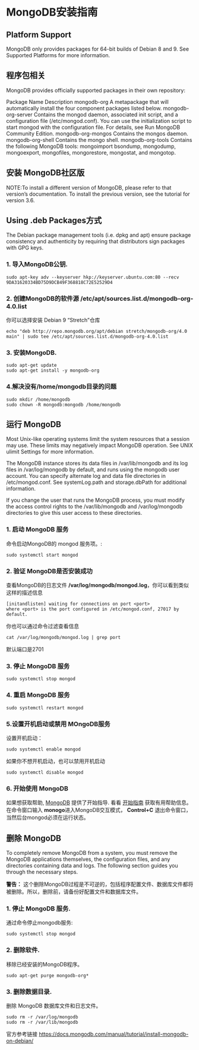 # MongoDB安装指南
## Platform Support
MongoDB only provides packages for 64-bit builds of Debian 8 and 9. See Supported Platforms for more information.

## 程序包相关
MongoDB provides officially supported packages in their own repository:

Package Name	        Description
mongodb-org	        A metapackage that will automatically install the four component packages listed below.
mongodb-org-server	Contains the mongod daemon, associated init script, and a configuration file (/etc/mongod.conf). You can use the initialization script to start mongod with the configuration file. For details, see Run MongoDB Community Edition.
mongodb-org-mongos	Contains the mongos daemon.
mongodb-org-shell	Contains the mongo shell.
mongodb-org-tools	Contains the following MongoDB tools: mongoimport bsondump, mongodump, mongoexport, mongofiles, mongorestore, mongostat, and mongotop.

## 安装 MongoDB社区版
NOTE:To install a different version of MongoDB, please refer to that version’s documentation. To install the previous version, see the tutorial for version 3.6.

## Using .deb Packages方式
The Debian package management tools (i.e. dpkg and apt) ensure package consistency and authenticity by requiring that distributors sign packages with GPG keys.

### 1. 导入MongoDB公钥.
```
sudo apt-key adv --keyserver hkp://keyserver.ubuntu.com:80 --recv 9DA31620334BD75D9DCB49F368818C72E52529D4
```
### 2. 创建MongoDB的软件源 /etc/apt/sources.list.d/mongodb-org-4.0.list
你可以选择安装 Debian 9 “Stretch”仓库
```
echo "deb http://repo.mongodb.org/apt/debian stretch/mongodb-org/4.0 main" | sudo tee /etc/apt/sources.list.d/mongodb-org-4.0.list
```
### 3. 安装MongoDB.
```
sudo apt-get update
sudo apt-get install -y mongodb-org
```
### 4.解决没有/home/mongodb目录的问题
```
sudo mkdir /home/mongodb
sudo chown -R mongodb:mongodb /home/mongodb
```

## 运行 MongoDB

Most Unix-like operating systems limit the system resources that a session may use. These limits may negatively impact MongoDB operation. See UNIX ulimit Settings for more information.

The MongoDB instance stores its data files in /var/lib/mongodb and its log files in /var/log/mongodb by default, and runs using the mongodb user account. You can specify alternate log and data file directories in /etc/mongod.conf. See systemLog.path and storage.dbPath for additional information.

If you change the user that runs the MongoDB process, you must modify the access control rights to the /var/lib/mongodb and /var/log/mongodb directories to give this user access to these directories.

### 1. 启动 MongoDB 服务

命令启动MongoDB的 mongod 服务项。:
```
sudo systemctl start mongod 
```
### 2. 验证 MongoDB是否安装成功
查看MongoDB的日志文件 **/var/log/mongodb/mongod.log**，你可以看到类似这样的描述信息
```
[initandlisten] waiting for connections on port <port>
where <port> is the port configured in /etc/mongod.conf, 27017 by default.
```
你也可以通过命令过滤查看信息
```
cat /var/log/mongodb/mongod.log | grep port
```
默认端口是2701
### 3. 停止 MongoDB 服务
```
sudo systemctl stop mongod
```
### 4. 重启 MongoDB 服务
```
sudo systemctl restart mongod
```

### 5.设置开机启动或禁用 MOngoDB服务
设置开机启动：
```
sudo systemctl enable mongod
```
如果你不想开机启动，也可以禁用开机启动
```
sudo systemctl disable mongod
```
### 6. 开始使用 MongoDB
如果想获取帮助, [MongoDB](https://docs.mongodb.com/manual/#getting-started) 提供了开始指导. 看看 [开始指南](https://docs.mongodb.com/manual/#getting-started) 获取有用帮助信息。   
在命令窗口输入 **monogo**进入MongoDB交互模式，  **Control+C** 退出命令窗口，当然后台mongod必须在运行状态。

## 删除 MongoDB

To completely remove MongoDB from a system, you must remove the MongoDB applications themselves, the configuration files, and any directories containing data and logs. The following section guides you through the necessary steps.

**警告：** 这个删除MongoDB过程是不可逆的，包括程序配置文件、数据库文件都将被删除。所以，删除前，请备份好配置文件和数据库文件。
### 1. 停止 MongoDB 服务.
通过命令停止mongodb服务:
```
sudo systemctl stop mongod 
```
### 2. 删除软件.
移除已经安装的MongoDB程序。
```
sudo apt-get purge mongodb-org*
```
### 3. 删除数据目录.
删除 MongoDB 数据库文件和日志文件。
```
sudo rm -r /var/log/mongodb
sudo rm -r /var/lib/mongodb
```

官方参考链接 https://docs.mongodb.com/manual/tutorial/install-mongodb-on-debian/